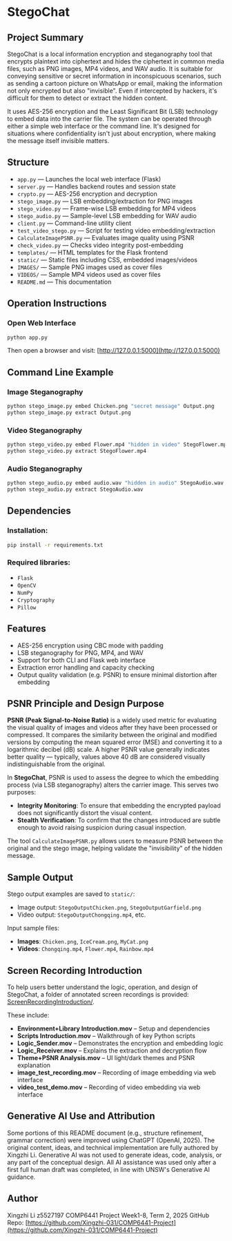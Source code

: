 # StegoChat

## Project Summary

StegoChat is a local information encryption and steganography tool that encrypts plaintext into ciphertext and hides the ciphertext in common media files, such as PNG images, MP4 videos, and WAV audio. It is suitable for conveying sensitive or secret information in inconspicuous scenarios, such as sending a cartoon picture on WhatsApp or email, making the information not only encrypted but also "invisible". Even if intercepted by hackers, it's difficult for them to detect or extract the hidden content.

It uses AES-256 encryption and the Least Significant Bit (LSB) technology to embed data into the carrier file. The system can be operated through either a simple web interface or the command line. It's designed for situations where confidentiality isn't just about encryption, where making the message itself invisible matters.

## Structure

- `app.py` — Launches the local web interface (Flask)
- `server.py` — Handles backend routes and session state
- `crypto.py` — AES-256 encryption and decryption
- `stego_image.py` — LSB embedding/extraction for PNG images
- `stego_video.py` — Frame-wise LSB embedding for MP4 videos
- `stego_audio.py` — Sample-level LSB embedding for WAV audio
- `client.py` — Command-line utility client
- `test_video_stego.py` — Script for testing video embedding/extraction
- `CalculateImagePSNR.py` — Evaluates image quality using PSNR
- `check_video.py` — Checks video integrity post-embedding
- `templates/` — HTML templates for the Flask frontend
- `static/` — Static files including CSS, embedded images/videos
- `IMAGES/` — Sample PNG images used as cover files
- `VIDEOS/` — Sample MP4 videos used as cover files
- `README.md` — This documentation

## Operation Instructions

### Open Web Interface

```bash
python app.py
```

Then open a browser and visit: [http://127.0.0.1:5000](http://127.0.0.1:5000)

## Command Line Example
### Image Steganography

```bash
python stego_image.py embed Chicken.png "secret message" Output.png
python stego_image.py extract Output.png
```

### Video Steganography

```bash
python stego_video.py embed Flower.mp4 "hidden in video" StegoFlower.mp4
python stego_video.py extract StegoFlower.mp4
```

### Audio Steganography

```bash
python stego_audio.py embed audio.wav "hidden in audio" StegoAudio.wav
python stego_audio.py extract StegoAudio.wav
```

## Dependencies
### Installation:

```bash
pip install -r requirements.txt
```

### Required libraries:

- `Flask`
- `OpenCV`
- `NumPy`
- `Cryptography`
- `Pillow`

## Features

- AES-256 encryption using CBC mode with padding
- LSB steganography for PNG, MP4, and WAV
- Support for both CLI and Flask web interface
- Extraction error handling and capacity checking
- Output quality validation (e.g. PSNR) to ensure minimal distortion after embedding

## PSNR Principle and Design Purpose

**PSNR (Peak Signal-to-Noise Ratio)** is a widely used metric for evaluating the visual quality of images and videos after they have been processed or compressed. It compares the similarity between the original and modified versions by computing the mean squared error (MSE) and converting it to a logarithmic decibel (dB) scale. A higher PSNR value generally indicates better quality — typically, values above 40 dB are considered visually indistinguishable from the original.

In **StegoChat**, PSNR is used to assess the degree to which the embedding process (via LSB steganography) alters the carrier image. This serves two purposes:

- **Integrity Monitoring**: To ensure that embedding the encrypted payload does not significantly distort the visual content.
- **Stealth Verification**: To confirm that the changes introduced are subtle enough to avoid raising suspicion during casual inspection.

The tool `CalculateImagePSNR.py` allows users to measure PSNR between the original and the stego image, helping validate the "invisibility" of the hidden message.


## Sample Output

Stego output examples are saved to `static/`:

- Image output: `StegoOutputChicken.png`, `StegoOutputGarfield.png`
- Video output: `StegoOutputChongqing.mp4`, etc.

Input sample files:

- **Images**: `Chicken.png`, `IceCream.png`, `MyCat.png`
- **Videos**: `Chongqing.mp4`, `Flower.mp4`, `Rainbow.mp4`

## Screen Recording Introduction

To help users better understand the logic, operation, and design of StegoChat, a folder of annotated screen recordings is provided: [ScreenRecordingIntroduction/](https://github.com/Xingzhi-031/COMP6441-Project/tree/main/ScreenRecordingIntroduction).

These include:
- **Environment+Library Introduction.mov** – Setup and dependencies
- **Scripts Introduction.mov** – Walkthrough of key Python scripts
- **Logic_Sender.mov** – Demonstrates the encryption and embedding logic
- **Logic_Receiver.mov** – Explains the extraction and decryption flow
- **Theme+PSNR Analysis.mov** – UI light/dark themes and PSNR explanation
- **image_test_recording.mov** – Recording of image embedding via web interface
- **video_test_demo.mov** – Recording of video embedding via web interface

##  Generative AI Use and Attribution

Some portions of this README document (e.g., structure refinement, grammar correction) were improved using ChatGPT (OpenAI, 2025).
The original content, ideas, and technical implementation are fully authored by Xingzhi Li.
Generative AI was not used to generate ideas, code, analysis, or any part of the conceptual design.
All AI assistance was used only after a first full human draft was completed, in line with UNSW's Generative AI guidance.

## Author
Xingzhi Li
z5527197
COMP6441 Project
Week1-8, Term 2, 2025
GitHub Repo: [https://github.com/Xingzhi-031/COMP6441-Project](https://github.com/Xingzhi-031/COMP6441-Project)
